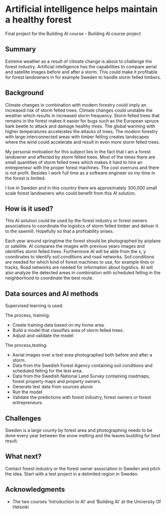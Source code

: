<!-- This is the markdown template for the final project of the Building AI course, 
created by Reaktor Innovations and University of Helsinki. 
Copy the template, paste it to your GitHub README and edit! -->

# Artificial intelligence helps maintain a healthy forest

Final project for the Building AI course - Building AI course project

## Summary

Extreme weather as a result of climate change is about to challenge the forest industry. Artificial intelligence has the capabilities to compare aerial and satellite images before and after a storm. This could make it profitable for forest landowners in for example Sweden to handle storm felled timbers. 


## Background

Climate changes in combination with modern forestry could imply an increased risk of storm felled trees. Climate changes could unstable the weather which results in increased storm frequency. Storm felled trees that remains in the forest makes it easier for bugs such as the European spruce bark beetle to attack and damage healthy trees. The global warming with higher temperatures accelerates the attacks of trees. The modern forestry with large interconnected areas with timber felling creates landscapes where the wind could accelerate and result in even more storm felled trees.

My personal motivation for this subject lies in the fact that I am a forest landowner and affected by storm felled trees. Most of the times there are small quantities of storm felled trees which makes it hard to hire an entrepreneur with the proper forest machines. The cost overruns and there is not profit. Besides I work full time as a software engineer so my time in the forest is limited.

I live in Sweden and in this country there are approximately 300,000 small scale forest landowners who could benefit from this AI solution.


## How is it used?
This AI solution could be used by the forest industry or forest owners associations to coordinate the logistics of storm felled timber and deliver it to the sawmill. Hopefully so that a profitability arises.

Each year around springtime the forest should be photographed by airplane or satellite. AI compares the images with previous years images and identifies storm felled trees. Furthermore AI will be able from the x, y coordinates to identify soil conditions and road networks. Soil conditions are needed for which kind of forest machines to use, for example tires or tracks. Road networks are needed for information about logistics. AI will also analyze the detected areas in combination with scheduled felling in the neighborhood to coordinate the best route.


## Data sources and AI methods
Supervised learning is used.

The process, training:
- Create training data based on my home area.
- Build a model that classifies area of storm felled trees.
- Adjust and validate the model

The process,testing:
- Aerial images over a test area photographed both before and after a storm.
- Data from the Swedish Forest Agency containing soil conditions and scheduled felling for the test area.
- Data from the Swedish National Land Survey containing roadmaps, forest property maps and property owners.
- Generate test data from sources above
- Run the model
- Validate the predictions with forest industry, forest owners or forest entrepreneurs.


## Challenges
Sweden is a large county by forest area and photographing needs to be done every year between the snow melting and the leaves budding for best result. 


## What next?
Contact forest industry or the forest owner association in Sweden and pitch the idea. Start with a test project in a delimited region in Sweden.


## Acknowledgments
* The two courses ’Introduction to AI’ and ’Building AI’ at the University Of Helsinki
